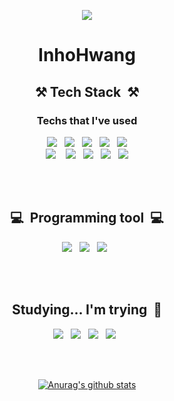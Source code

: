 <div align=center>
  
<a href="https://hits.seeyoufarm.com"><img src="https://hits.seeyoufarm.com/api/count/incr/badge.svg?url=https%3A%2F%2Fgithub.com%2Finho-woo%2F&count_bg=%23C4BA63&title_bg=%23010101&icon=&icon_color=%23F1EDED&title=Visitor&edge_flat=false"/></a>



# InhoHwang

## ⚒️&nbsp;Tech Stack&nbsp;  ⚒️

### Techs that I've used ###
<img src="https://img.shields.io/badge/Java-007396?style=flat-square&logo=Java&logoColor=white"/></a>&nbsp;&nbsp;
<img src="https://img.shields.io/badge/JavaScript-cac02d?style=flat-square&logo=JavaScript&logoColor=white"/></a>&nbsp;&nbsp;
<img src="https://img.shields.io/badge/JQuery-0769AD?style=flat-square&logo=JQuery&logoColor=white"/></a>&nbsp;&nbsp;
<img src="https://img.shields.io/badge/HTML-E34F26?style=flat-square&logo=HTML5&logoColor=white"/></a>&nbsp;&nbsp;
<img src="https://img.shields.io/badge/CSS-1572B6?style=flat-square&logo=CSS3&logoColor=white"/></a><br>&nbsp;
<img src="https://img.shields.io/badge/C Sharp-239120?style=flat-square&logo=C Sharp&logoColor=white"/></a>&nbsp;&nbsp;&nbsp;
<img src="https://img.shields.io/badge/Python-0A9EDC?style=flat-square&logo=Python&logoColor=white"/></a>&nbsp;&nbsp;
<img src="https://img.shields.io/badge/Microsoft SQL Server-CC2927?style=flat-square&logo=Microsoft SQL Server&logoColor=white"/></a>&nbsp;&nbsp;
<img src="https://img.shields.io/badge/MySQL-4479A1?style=flat-square&logo=MySQL&logoColor=white"/></a>&nbsp;&nbsp;
<img src="https://img.shields.io/badge/MariaDB-003545?style=flat-square&logo=MariaDB&logoColor=white"/></a>&nbsp;&nbsp;

<br>
<br>

##  💻 &nbsp;Programming tool&nbsp;  💻 ##

<img src="https://img.shields.io/badge/Eclipse IDE-2C2255?style=flat-square&logo=Eclipse IDE&logoColor=white"/></a>&nbsp;&nbsp;
<img src="https://img.shields.io/badge/Visual Studio-5C2D91?style=flat-square&logo=Visual Studio&logoColor=white"/></a>&nbsp;&nbsp;
<img src="https://img.shields.io/badge/PyCharm-000000?style=flat-square&logo=PyCharm&logoColor=white"/></a>&nbsp;&nbsp;

<br>
<br>

## Studying...  I'm trying&nbsp;  🤣 ##

<img src="https://img.shields.io/badge/FastAPI-009688?style=flat-square&logo=FastAPI&logoColor=white"/></a>&nbsp;&nbsp;
<img src="https://img.shields.io/badge/Amazon AWS-232F3E?style=flat-square&logo=Amazon AWS&logoColor=white"/></a>&nbsp;&nbsp;
<img src="https://img.shields.io/badge/Babel-F9DC3E?style=flat-square&logo=Babel&logoColor=white"/></a>&nbsp;&nbsp;
<img src="https://img.shields.io/badge/Webpack-8DD6F9?style=flat-square&logo=Webpack&logoColor=white"/></a>&nbsp;&nbsp;


<br>
<br>

[![Anurag's github stats](https://github-readme-stats.vercel.app/api?username=inho-woo)](https://github.com/anuraghazra/github-readme-stats)


</div>


